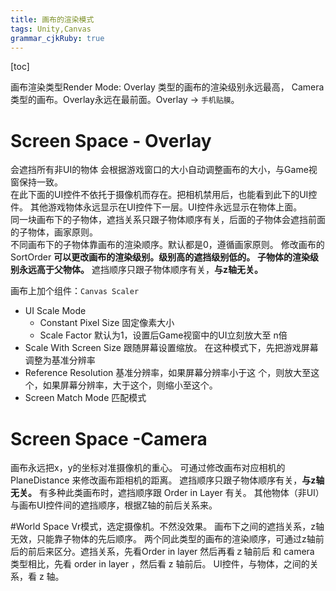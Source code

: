 ```yaml
---
title: 画布的渲染模式
tags: Unity,Canvas
grammar_cjkRuby: true
---
```

[toc]

画布渲染类型Render Mode:
Overlay 类型的画布的渲染级别永远最高， Camera类型的画布。Overlay永远在最前面。Overlay → `手机贴膜`。
# Screen Space - Overlay
会遮挡所有非UI的物体
会根据游戏窗口的大小自动调整画布的大小，与Game视窗保持一致。
<br>
在此下面的UI控件不依托于摄像机而存在。把相机禁用后，也能看到此下的UI控件。
其他游戏物体永远显示在UI控件下一层。UI控件永远显示在物体上面。
<br>
同一块画布下的子物体，遮挡关系只跟子物体顺序有关，后面的子物体会遮挡前面的子物体，画家原则。
<br>
不同画布下的子物体靠画布的渲染顺序。默认都是0，遵循画家原则。
修改画布的SortOrder **可以更改画布的渲染级别。级别高的遮挡级别低的。**
**子物体的渲染级别永远高于父物体。**
遮挡顺序只跟子物体顺序有关，**与z轴无关。**

画布上加个组件：`Canvas Scaler`
 
* UI Scale Mode 
  * Constant Pixel Size 固定像素大小
  * Scale Factor 默认为1，设置后Game视窗中的UI立刻放大至 n倍
* Scale With Screen Size 跟随屏幕设置缩放。
在这种模式下，先把游戏屏幕调整为基准分辨率
 * Reference Resolution 基准分辨率，如果屏幕分辨率小于这 个，则放大至这个，如果屏幕分辨率，大于这个，则缩小至这个。
 * Screen Match Mode 匹配模式
# Screen Space -Camera
画布永远把x，y的坐标对准摄像机的重心。
可通过修改画布对应相机的PlaneDistance 来修改画布距相机的距离。
遮挡顺序只跟子物体顺序有关，**与z轴无关。**
有多种此类画布时，遮挡顺序跟 Order in Layer 有关。
其他物体（非UI）与画布UI控件间的遮挡顺序，根据Z轴的前后关系来。

#World Space
Vr模式，选定摄像机。不然没效果。
画布下之间的遮挡关系，z轴无效，只能靠子物体的先后顺序。
两个同此类型的画布的渲染顺序，可通过z轴前后的前后来区分。遮挡关系，先看Order in layer 然后再看ｚ轴前后
和 camera 类型相比，先看 order in layer ，然后看 z 轴前后。
UI控件，与物体，之间的关系，看 z 轴。